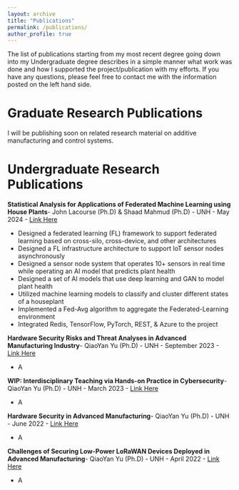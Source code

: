 ```yaml
---
layout: archive
title: "Publications"
permalink: /publications/
author_profile: true
---
```


The list of publications starting from my most recent degree going down into my Undergraduate degree describes in a simple manner what work was done and how I supported the project/publication with my efforts. If you have any questions, please feel free to contact me with the information posted on the left hand side.

Graduate Research Publications
======
I will be publishing soon on related research material on additive manufacturing and control systems.

Undergraduate Research Publications
======
**Statistical Analysis for Applications of Federated Machine Learning using House Plants**- John Lacourse (Ph.D) & Shaad Mahmud (Ph.D) - UNH -  May 2024 - [Link Here](https://media-gallery.unh.edu/media_submission/1527/?added__year=2024&conference=2&event=4&department=43)
- Designed a federated learning (FL) framework to support federated learning based on cross-silo, cross-device, and other architectures
- Designed a FL infrastructure architecture to support IoT sensor nodes asynchronously
- Designed a sensor node system that operates 10+ sensors in real time while operating an AI model that predicts plant health
- Designed a set of AI models that use deep learning and GAN to model plant health
- Utilized machine learning models to classify and cluster different states of a houseplant
- Implemented a Fed-Avg algorithm to aggregate the Federated-Learning environment
- Integrated Redis, TensorFlow, PyTorch, REST, & Azure to the project

**Hardware Security Risks and Threat Analyses in Advanced Manufacturing Industry**- QiaoYan Yu (Ph.D) - UNH - September 2023 - [Link Here](https://doi.org/10.1145/3603502)
- A

**WIP: Interdisciplinary Teaching via Hands-on Practice in Cybersecurity**- QiaoYan Yu (Ph.D) - UNH - March 2023 - [Link Here](https://ieeexplore.ieee.org/document/10402266)
- A

**Hardware Security in Advanced Manufacturing**- QiaoYan Yu (Ph.D) - UNH - June 2022 - [Link Here](https://dl.acm.org/doi/10.1145/3526241.3530829)
- A

**Challenges of Securing Low-Power LoRaWAN Devices Deployed in Advanced Manufacturing**- QiaoYan Yu (Ph.D) - UNH - April 2022 - [Link Here](https://ieeexplore.ieee.org/document/9806290)
- A
